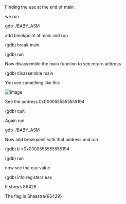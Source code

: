 Finding the eax at the end of main.

we run 

gdb ./BABY_ASM

add breakpoint at main  and run

(gdb) break main

(gdb) run

Now disassemble the main function to see return address

(gdb) disassemble main

You see something like this

![image](https://github.com/user-attachments/assets/c43400e8-66a0-49ce-bf81-93869582bd9f)

See the address 0x0000555555555194

(gdb) quit

Again run

gdb ./BABY_ASM

Now add breakpoint with that address and run

(gdb) b *0x0000555555555194

(gdb) run

now see the eax value 

(gdb) info registers eax

It shows 86429

The flag is Shaastra{86429}
